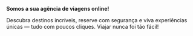 **Somos a sua agência de viagens online!**

Descubra destinos incríveis, reserve com segurança e viva experiências únicas — tudo com poucos cliques. Viajar nunca foi tão fácil!

